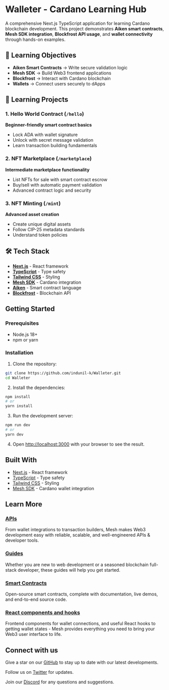 # Walleter - Cardano Learning Hub

A comprehensive Next.js TypeScript application for learning Cardano blockchain development. This project demonstrates **Aiken smart contracts**, **Mesh SDK integration**, **Blockfrost API usage**, and **wallet connectivity** through hands-on examples.

## 🎯 Learning Objectives

- **Aiken Smart Contracts** → Write secure validation logic
- **Mesh SDK** → Build Web3 frontend applications  
- **Blockfrost** → Interact with Cardano blockchain
- **Wallets** → Connect users securely to dApps

## 🚀 Learning Projects

### 1. **Hello World Contract** (`/hello`)
**Beginner-friendly smart contract basics**
- Lock ADA with wallet signature
- Unlock with secret message validation
- Learn transaction building fundamentals

### 2. **NFT Marketplace** (`/marketplace`) 
**Intermediate marketplace functionality**
- List NFTs for sale with smart contract escrow
- Buy/sell with automatic payment validation
- Advanced contract logic and security

### 3. **NFT Minting** (`/mint`)
**Advanced asset creation**
- Create unique digital assets
- Follow CIP-25 metadata standards
- Understand token policies

## 🛠️ Tech Stack

- **[Next.js](https://nextjs.org/)** - React framework
- **[TypeScript](https://www.typescriptlang.org/)** - Type safety  
- **[Tailwind CSS](https://tailwindcss.com/)** - Styling
- **[Mesh SDK](https://meshjs.dev/)** - Cardano integration
- **[Aiken](https://aiken-lang.org/)** - Smart contract language
- **[Blockfrost](https://blockfrost.io/)** - Blockchain API

## Getting Started

### Prerequisites
- Node.js 18+ 
- npm or yarn

### Installation

1. Clone the repository:
```bash
git clone https://github.com/indunil-k/Walleter.git
cd Walleter
```

2. Install the dependencies:
```bash
npm install
# or
yarn install
```

3. Run the development server:
```bash
npm run dev
# or
yarn dev
```

4. Open [http://localhost:3000](http://localhost:3000) with your browser to see the result.

## Built With

- [Next.js](https://nextjs.org/) - React framework
- [TypeScript](https://www.typescriptlang.org/) - Type safety
- [Tailwind CSS](https://tailwindcss.com/) - Styling
- [Mesh SDK](https://meshjs.dev/) - Cardano wallet integration

## Learn More

### [APIs](https://meshjs.dev/apis)

From wallet integrations to transaction builders, Mesh makes Web3 development easy with reliable, scalable, and well-engineered APIs & developer tools.

### [Guides](https://meshjs.dev/guides)

Whether you are new to web development or a seasoned blockchain full-stack developer, these guides will help you get started.

### [Smart Contracts](https://meshjs.dev/smart-contracts)

Open-source smart contracts, complete with documentation, live demos, and end-to-end source code.

### [React components and hooks](https://meshjs.dev/react)

Frontend components for wallet connections, and useful React hooks to getting wallet states - Mesh provides everything you need to bring your Web3 user interface to life.

## Connect with us

Give a star on our [GitHub](https://meshjs.dev/go/github) to stay up to date with our latest developments.

Follow us on [Twitter](https://meshjs.dev/go/twitter) for updates.

Join our [Discord](https://meshjs.dev/go/discord) for any questions and suggestions.
